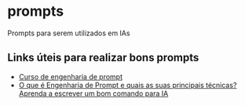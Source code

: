 # prompts
Prompts para serem utilizados em IAs

## Links úteis para realizar bons prompts

+ [Curso de engenharia de prompt](https://learnprompting.org/pt/docs/intro)
+ [O que é Engenharia de Prompt e quais as suas principais técnicas? Aprenda a escrever um bom comando para IA](https://www.alura.com.br/artigos/engenharia-prompt?_gl=1*xq0bvd*_ga*MTAxOTgzNjkzOS4xNzE1NTIxODUy*_ga_1EPWSW3PCS*MTcxNTUyMTg1MS4xLjEuMTcxNTUyMzMzOS4wLjAuMA..*_fplc*RDdOeldoV2FMOHlhbllNOENoU29BNDlJZFVVWmhsaXNZbkhKeG9ubiUyQnkwc1NSQ0M1S0tqcDElMkJHcFNBcSUyQldXbFhDbnF4aUdzRjlmejB6ZHMwRHB0UEpSQ05wMjlTRUpScENGY3poJTJCRDV0MUpva0xQNXlOU3RyQXZaUDNLZWclM0QlM0Q.#principios-para-a-criacao-de-um-prompt)
